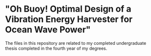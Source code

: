 # "Oh Buoy! Optimal Design of a Vibration Energy Harvester for Ocean Wave Power"

The files in this repository are related to my completed undergraduate thesis completed in the fourth year of my degrees. 

